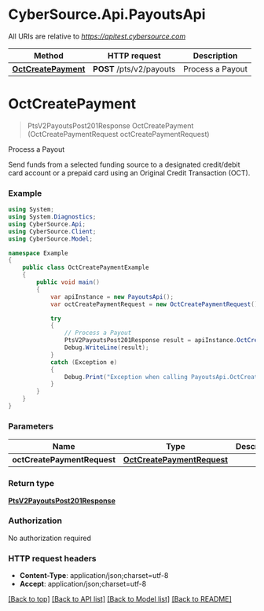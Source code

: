# CyberSource.Api.PayoutsApi

All URIs are relative to *https://apitest.cybersource.com*

Method | HTTP request | Description
------------- | ------------- | -------------
[**OctCreatePayment**](PayoutsApi.md#octcreatepayment) | **POST** /pts/v2/payouts | Process a Payout


<a name="octcreatepayment"></a>
# **OctCreatePayment**
> PtsV2PayoutsPost201Response OctCreatePayment (OctCreatePaymentRequest octCreatePaymentRequest)

Process a Payout

Send funds from a selected funding source to a designated credit/debit card account or a prepaid card using an Original Credit Transaction (OCT). 

### Example
```csharp
using System;
using System.Diagnostics;
using CyberSource.Api;
using CyberSource.Client;
using CyberSource.Model;

namespace Example
{
    public class OctCreatePaymentExample
    {
        public void main()
        {
            var apiInstance = new PayoutsApi();
            var octCreatePaymentRequest = new OctCreatePaymentRequest(); // OctCreatePaymentRequest | 

            try
            {
                // Process a Payout
                PtsV2PayoutsPost201Response result = apiInstance.OctCreatePayment(octCreatePaymentRequest);
                Debug.WriteLine(result);
            }
            catch (Exception e)
            {
                Debug.Print("Exception when calling PayoutsApi.OctCreatePayment: " + e.Message );
            }
        }
    }
}
```

### Parameters

Name | Type | Description  | Notes
------------- | ------------- | ------------- | -------------
 **octCreatePaymentRequest** | [**OctCreatePaymentRequest**](OctCreatePaymentRequest.md)|  | 

### Return type

[**PtsV2PayoutsPost201Response**](PtsV2PayoutsPost201Response.md)

### Authorization

No authorization required

### HTTP request headers

 - **Content-Type**: application/json;charset=utf-8
 - **Accept**: application/json;charset=utf-8

[[Back to top]](#) [[Back to API list]](../README.md#documentation-for-api-endpoints) [[Back to Model list]](../README.md#documentation-for-models) [[Back to README]](../README.md)

